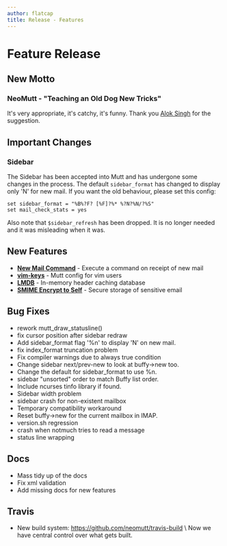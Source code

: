 ```yaml
---
author: flatcap
title: Release - Features
---
```


# Feature Release

## New Motto

### NeoMutt - "Teaching an Old Dog New Tricks"

It's very appropriate, it's catchy, it's funny. Thank you
[Alok Singh](https://github.com/Alok) for the suggestion.

## Important Changes

### Sidebar

The Sidebar has been accepted into Mutt and has undergone some changes in the
process. The default `sidebar_format` has changed to display only 'N' for new
mail. If you want the old behaviour, please set this config:

```
set sidebar_format = "%B%?F? [%F]?%* %?N?%N/?%S"
set mail_check_stats = yes
```

Also note that `$sidebar_refresh` has been dropped. It is no longer needed and
it was misleading when it was.

## New Features

- [**New Mail Command**]({{site.url}}/feature/new-mail) - Execute a command on
  receipt of new mail
- [**vim-keys**][vim-keys] - Mutt config for vim users
- [**LMDB**]({{site.url}}/feature/lmdb) - In-memory header caching database
- [**SMIME Encrypt to Self**]({{site.url}}/feature/encrypt-to-self) - Secure
  storage of sensitive email

[vim-keys]: <https://github.com/neomutt/neomutt/tree/main/contrib/vim-keys>

## Bug Fixes

- rework mutt_draw_statusline()
- fix cursor position after sidebar redraw
- Add sidebar_format flag '%n' to display 'N' on new mail.
- fix index_format truncation problem
- Fix compiler warnings due to always true condition
- Change sidebar next/prev-new to look at buffy-\>new too.
- Change the default for sidebar_format to use %n.
- sidebar "unsorted" order to match Buffy list order.
- Include ncurses tinfo library if found.
- Sidebar width problem
- sidebar crash for non-existent mailbox
- Temporary compatibility workaround
- Reset buffy-\>new for the current mailbox in IMAP.
- version.sh regression
- crash when notmuch tries to read a message
- status line wrapping

## Docs

  - Mass tidy up of the docs
  - Fix xml validation
  - Add missing docs for new features

## Travis

- New build system: <https://github.com/neomutt/travis-build> \\
  Now we have central control over what gets built.

